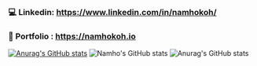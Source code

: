 ### 💻 Linkedin: https://www.linkedin.com/in/namhokoh/
### 🌱 Portfolio : https://namhokoh.io 
[![Anurag's GitHub stats](https://github-readme-stats.vercel.app/api?username=namhkoh)](https://github.com/namhkoh/github-readme-stats)
![Namho's GitHub stats](https://github-readme-stats.vercel.app/api?username=namhkoh&hide=contribs,issues)
![Anurag's GitHub stats](https://github-readme-stats.vercel.app/api?username=anuraghazra&show_icons=true)



<!--
**namhkoh/namhkoh** is a ✨ _special_ ✨ repository because its `README.md` (this file) appears on your GitHub profile.

Here are some ideas to get you started:

- 🔭 I’m currently working on ..
- 🌱 I’m currently learning ..
- 👯 I’m looking to collaborate on ..
- 🤔 I’m looking for help with ..
- 💬 Ask me about ...
- 📫 How to reach me: ...
- 😄 Pronouns: ...
- ⚡ Fun fact: ...
- Integrate gifs into the projects
- AR
### Hi, I'm Namho! 👋
### ⚡ Fun fact: I'm a 🇫🇷 🇰🇷 🇬🇧 native speaker.
### 👨🏻‍💻 Artificial intelligence Center intern at SRA. 
### 🔭 Currently working on co-publishing a paper in Augmented Reality and NLP. (CHI/UBIcomp🤞🏽)
-->

